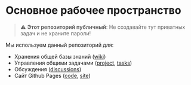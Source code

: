 # Основное рабочее пространство

> :warning: **Этот репозиторий публичный**: Не создавайте тут приватных задач и не храните пароли!

Мы используем данный репозиторий для:
* Хранения общей базы знаний ([wiki](https://github.com/profcomff/general/wiki))
* Управления общими задачами ([project](https://github.com/orgs/profcomff/projects/1), [tasks](https://github.com/profcomff/general/issues))
* Обсуждения ([discussions](https://github.com/profcomff/general/discussions))
* Сайт Github Pages ([code](https://github.com/profcomff/general/tree/main/docs), [site](https://pages.profcomff.com/))

